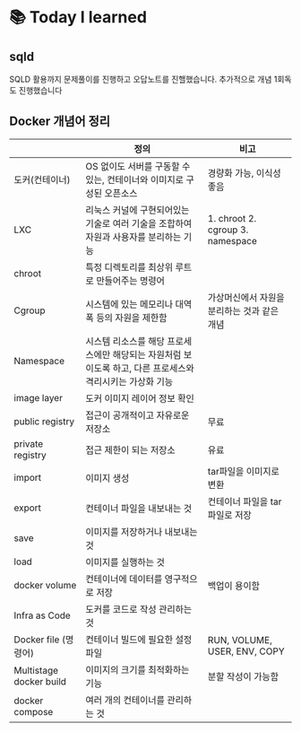 # 📚 Today I learned

## sqld

SQLD 활용까지 문제풀이를 진행하고 오답노트를 진핼했습니다. 추가적으로 개념 1회독도 진행했습니다

## Docker 개념어 정리


|  | 정의 | 비고 |
| --- | --- | --- |
| 도커(컨테이너) | OS 없이도 서버를 구동할 수 있는, 컨테이너와 이미지로 구성된 오픈소스 | 경량화 가능, 이식성 좋음 |
| LXC | 리눅스 커널에 구현되어있는 기술로 여러 기술을 조합하여 자원과 사용자를 분리하는 기능 | 1. chroot 2. cgroup 3. namespace |
| chroot | 특정 디렉토리를 최상위 루트로 만들어주는 명령어 |  |
| Cgroup | 시스템에 있는 메모리나 대역폭 등의 자원을 제한함 | 가상머신에서 자원을 분리하는 것과 같은 개념 |
| Namespace | 시스템 리소스를 해당 프로세스에만 해당되는 자원처럼 보이도록 하고, 다른 프로세스와 격리시키는 가상화 기능 |  |
| image layer | 도커 이미지 레이어 정보 확인 |  |
| public registry | 접근이 공개적이고 자유로운 저장소 | 무료 |
| private registry | 접근 제한이 되는 저장소 | 유료 |
| import | 이미지 생성 | tar파일을 이미지로 변환 |
| export | 컨테이너 파일을 내보내는 것 | 컨테이너 파일을 tar파일로 저장 |
| save | 이미지를 저장하거나 내보내는 것 |  |
| load | 이미지를 실행하는 것 |  |
| docker volume | 컨테이너에 데이터를 영구적으로 저장  | 백업이 용이함 |
| Infra as Code | 도커를 코드로 작성 관리하는 것 |  |
| Docker file (명령어) | 컨테이너 빌드에 필요한 설정 파일 | RUN, VOLUME, USER, ENV, COPY |
| Multistage docker build | 이미지의 크기를 최적화하는 기능 | 분할 작성이 가능함 |
| docker compose | 여러 개의 컨테이너를 관리하는 것 |  |

